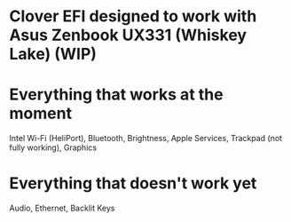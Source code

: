 # Clover EFI designed to work with Asus Zenbook UX331 (Whiskey Lake) (WIP)
# Everything that works at the moment
Intel Wi-Fi (HeliPort), Bluetooth, Brightness, Apple Services, Trackpad (not fully working), Graphics
# Everything that doesn't work yet
Audio, Ethernet, Backlit Keys
